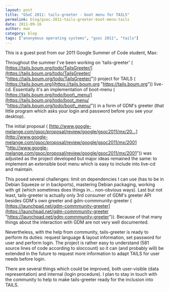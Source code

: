 ```yaml
---
layout: post
title: "GSoC 2011: tails-greeter - boot menu for TAILS"
permalink: blog/gsoc-2011-tails-greeter-boot-menu-tails
date: 2011-09-16
author: max
category: blog
tags: ["anonymous operating systems", "gsoc 2011", "tails"]
---
```


This is a guest post from our 2011 Google Summer of Code student, Max:

Throughout the summer I've been working on 'tails-greeter' ( [https://tails.boum.org/todo/TailsGreeter/](https://tails.boum.org/todo/TailsGreeter/ "https://tails.boum.org/todo/TailsGreeter/")) project for TAILS ( [https://tails.boum.org](https://tails.boum.org "https://tails.boum.org")) live-cd. Essentially it's an implementation of boot-menu ( [https://tails.boum.org/todo/boot\_menu/](https://tails.boum.org/todo/boot_menu/ "https://tails.boum.org/todo/boot\_menu/")) in a form of GDM's greeter (that little program which asks your login and password before you see your desktop).

The initial proposal ( [http://www.google-melange.com/gsoc/proposal/review/google/gsoc2011/mx/20...](http://www.google-melange.com/gsoc/proposal/review/google/gsoc2011/mx/2001 "http://www.google-melange.com/gsoc/proposal/review/google/gsoc2011/mx/2001")) was adjusted as the project developed but major ideas remained the same: to implement an extensible boot menu which is easy to include into live-cd and maintain.

This posed several challenges: limit on dependencies I can use (has to be in Debian Squeeze or in backports), mastering Debian packaging, working with git (which sometimes does things in... non-obvious ways). Last but not least, tails-greeter is actually only 3rd consumer of GDM's greeter API besides GDM's own greeter and gdm-commmunity-greeter ( [https://launchpad.net/gdm-commmunity-greeter](https://launchpad.net/gdm-commmunity-greeter "https://launchpad.net/gdm-commmunity-greeter")). Because of that many things about the interaction with GDM are not very well documented.

Nevertheless, with the help from community, tails-greeter is ready to perform its duties: request language & layout information, set password for user and perform login. The project is rather easy to understand (581 source lines of code according to sloccount) so it can (and probably will) be extended in the future to request more information to adapt TAILS for user needs before login.

There are several things which could be improved, both user-visible (data representation) and internal (login procedure). I plan to stay in touch with the community to help to make tails-greeter ready for the inclusion into TAILS.

